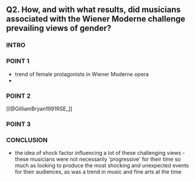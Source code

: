 ## Q2. How, and with what results, did musicians associated with the Wiener Moderne challenge prevailing views of gender?

### INTRO

### POINT 1  
- trend of female protagonists in Wiener Moderne opera
- 

### POINT 2
[[@GilliamBryan1991RSE_]]

### POINT 3

### CONCLUSION
- the idea of shock factor influencing a lot of these challenging views - these musicians were not necessarily 'progressive' for their time so much as looking to produce the most shocking and unexpected events for their audiences, as was a trend in music and fine arts at the time

